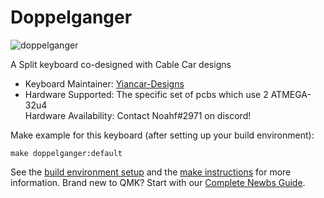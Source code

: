# Doppelganger

![doppelganger](https://i.imgur.com/5eALJBf.png)

A Split keyboard co-designed with Cable Car designs 

* Keyboard Maintainer: [Yiancar-Designs](https://github.com/yiancar)  
* Hardware Supported: The specific set of pcbs which use 2 ATMEGA-32u4  
Hardware Availability: Contact Noahf#2971 on discord!

Make example for this keyboard (after setting up your build environment):

    make doppelganger:default

See the [build environment setup](https://docs.qmk.fm/#/getting_started_build_tools) and the [make instructions](https://docs.qmk.fm/#/getting_started_make_guide) for more information. Brand new to QMK? Start with our [Complete Newbs Guide](https://docs.qmk.fm/#/newbs).
